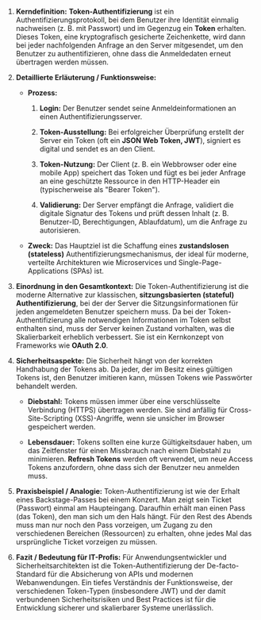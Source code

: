 

1. **Kerndefinition:** **Token-Authentifizierung** ist ein Authentifizierungsprotokoll, bei dem Benutzer ihre Identität einmalig nachweisen (z. B. mit Passwort) und im Gegenzug ein **Token** erhalten. Dieses Token, eine kryptografisch gesicherte Zeichenkette, wird dann bei jeder nachfolgenden Anfrage an den Server mitgesendet, um den Benutzer zu authentifizieren, ohne dass die Anmeldedaten erneut übertragen werden müssen.
    
2. **Detaillierte Erläuterung / Funktionsweise:**
    
    - **Prozess:**
        
        1. **Login:** Der Benutzer sendet seine Anmeldeinformationen an einen Authentifizierungsserver.
            
        2. **Token-Ausstellung:** Bei erfolgreicher Überprüfung erstellt der Server ein Token (oft ein **JSON Web Token, JWT**), signiert es digital und sendet es an den Client.
            
        3. **Token-Nutzung:** Der Client (z. B. ein Webbrowser oder eine mobile App) speichert das Token und fügt es bei jeder Anfrage an eine geschützte Ressource in den HTTP-Header ein (typischerweise als "Bearer Token").
            
        4. **Validierung:** Der Server empfängt die Anfrage, validiert die digitale Signatur des Tokens und prüft dessen Inhalt (z. B. Benutzer-ID, Berechtigungen, Ablaufdatum), um die Anfrage zu autorisieren.
            
    - **Zweck:** Das Hauptziel ist die Schaffung eines **zustandslosen (stateless)** Authentifizierungsmechanismus, der ideal für moderne, verteilte Architekturen wie Microservices und Single-Page-Applications (SPAs) ist.
        
3. **Einordnung in den Gesamtkontext:** Die Token-Authentifizierung ist die moderne Alternative zur klassischen, **sitzungsbasierten (stateful) Authentifizierung**, bei der der Server die Sitzungsinformationen für jeden angemeldeten Benutzer speichern muss. Da bei der Token-Authentifizierung alle notwendigen Informationen im Token selbst enthalten sind, muss der Server keinen Zustand vorhalten, was die Skalierbarkeit erheblich verbessert. Sie ist ein Kernkonzept von Frameworks wie **OAuth 2.0**.
    
4. **Sicherheitsaspekte:** Die Sicherheit hängt von der korrekten Handhabung der Tokens ab. Da jeder, der im Besitz eines gültigen Tokens ist, den Benutzer imitieren kann, müssen Tokens wie Passwörter behandelt werden.
    
    - **Diebstahl:** Tokens müssen immer über eine verschlüsselte Verbindung (HTTPS) übertragen werden. Sie sind anfällig für Cross-Site-Scripting (XSS)-Angriffe, wenn sie unsicher im Browser gespeichert werden.
        
    - **Lebensdauer:** Tokens sollten eine kurze Gültigkeitsdauer haben, um das Zeitfenster für einen Missbrauch nach einem Diebstahl zu minimieren. **Refresh Tokens** werden oft verwendet, um neue Access Tokens anzufordern, ohne dass sich der Benutzer neu anmelden muss.
        
5. **Praxisbeispiel / Analogie:** Token-Authentifizierung ist wie der Erhalt eines Backstage-Passes bei einem Konzert. Man zeigt sein Ticket (Passwort) einmal am Haupteingang. Daraufhin erhält man einen Pass (das Token), den man sich um den Hals hängt. Für den Rest des Abends muss man nur noch den Pass vorzeigen, um Zugang zu den verschiedenen Bereichen (Ressourcen) zu erhalten, ohne jedes Mal das ursprüngliche Ticket vorzeigen zu müssen.
    
6. **Fazit / Bedeutung für IT-Profis:** Für Anwendungsentwickler und Sicherheitsarchitekten ist die Token-Authentifizierung der De-facto-Standard für die Absicherung von APIs und modernen Webanwendungen. Ein tiefes Verständnis der Funktionsweise, der verschiedenen Token-Typen (insbesondere JWT) und der damit verbundenen Sicherheitsrisiken und Best Practices ist für die Entwicklung sicherer und skalierbarer Systeme unerlässlich.